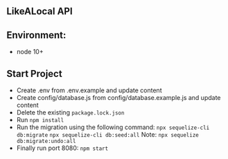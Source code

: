 ## LikeALocal API

## Environment:

- node 10+

## Start Project

- Create .env from .env.example and update content
- Create config/database.js from config/database.example.js and update content
- Delete the existing `package.lock.json`
- Run `npm install`
- Run the migration using the following command:
  `npx sequelize-cli db:migrate`
  `npx sequelize-cli db:seed:all`
  Note: `npx sequelize db:migrate:undo:all`
- Finally run port 8080: `npm start`
